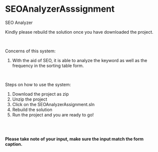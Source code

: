 # SEOAnalyzerAsssignment
SEO Analyzer

Kindly please rebuild the solution once you have downloaded the project.

<br />

Concerns of this system:
1. With the aid of SEO, it is able to analyze the keyword as well as the frequency in the sorting table form.

<br />

Steps on how to use the system:
1. Download the project as zip
2. Unzip the project
3. Click on the SEOAnalyzerAssignment.sln
4. Rebuild the solution
5. Run the project and you are ready to go!

<br />
<br />


**Please take note of your input, make sure the input match the form caption.**


